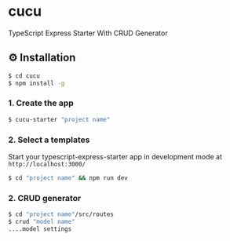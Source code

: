 # cucu
TypeScript Express Starter With CRUD Generator

## ⚙️ Installation

```sh
$ cd cucu
$ npm install -g
```

### 1. Create the app

```bash
$ cucu-starter "project name"
```

### 2. Select a templates 

Start your typescript-express-starter app in development mode at `http://localhost:3000/`

```bash
$ cd "project name" && npm run dev
```

### 2. CRUD generator

```bash
$ cd "project name"/src/routes
$ crud "model name"
....model settings
```
